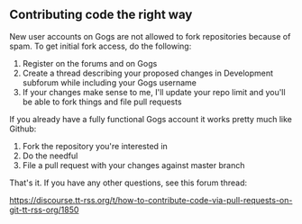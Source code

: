 ## Contributing code the right way 

New user accounts on Gogs are not allowed to fork repositories because of spam. To get
initial fork access, do the following:

1. Register on the forums and on Gogs
2. Create a thread describing your proposed changes in Development subforum while
including your Gogs username
3. If your changes make sense to me, I'll update your repo limit and you'll be able to
fork things and file pull requests

If you already have a fully functional Gogs account it works pretty much like Github:

1. Fork the repository you're interested in
2. Do the needful
3. File a pull request with your changes against master branch

That's it. If you have any other questions, see this forum thread:

https://discourse.tt-rss.org/t/how-to-contribute-code-via-pull-requests-on-git-tt-rss-org/1850
